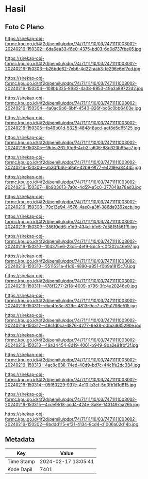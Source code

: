 # Hasil

## Foto C Plano

https://sirekap-obj-formc.kpu.go.id/4f2d/pemilu/pdpr/74/71/11/10/03/7471111003002-20240216-150302--6da6ea33-f6e0-4375-bd03-6d0d737fbe05.jpg

https://sirekap-obj-formc.kpu.go.id/4f2d/pemilu/pdpr/74/71/11/10/03/7471111003002-20240216-150303--b26bde62-7eb6-4d22-aab3-fe296e6ef7cd.jpg

https://sirekap-obj-formc.kpu.go.id/4f2d/pemilu/pdpr/74/71/11/10/03/7471111003002-20240216-150304--108bb325-8682-4a08-8853-49a3a89722d2.jpg

https://sirekap-obj-formc.kpu.go.id/4f2d/pemilu/pdpr/74/71/11/10/03/7471111003002-20240216-150304--4a0ac9b6-6bff-4540-826f-bc6c0bb6403e.jpg

https://sirekap-obj-formc.kpu.go.id/4f2d/pemilu/pdpr/74/71/11/10/03/7471111003002-20240216-150305--fb49b01d-5325-4848-8acd-aef8d5d65125.jpg

https://sirekap-obj-formc.kpu.go.id/4f2d/pemilu/pdpr/74/71/11/10/03/7471111003002-20240216-150305--19dea261-f0d6-4cb2-a606-88c620b95ac7.jpg

https://sirekap-obj-formc.kpu.go.id/4f2d/pemilu/pdpr/74/71/11/10/03/7471111003002-20240216-150306--ab30fb46-a9ab-42b9-9f77-e4219ea84445.jpg

https://sirekap-obj-formc.kpu.go.id/4f2d/pemilu/pdpr/74/71/11/10/03/7471111003002-20240216-150307--8b903013-7a0c-4d59-a5c0-377848a78ad3.jpg

https://sirekap-obj-formc.kpu.go.id/4f2d/pemilu/pdpr/74/71/11/10/03/7471111003002-20240216-150308--79c13e94-4576-4ae0-a3ff-386da9362ecb.jpg

https://sirekap-obj-formc.kpu.go.id/4f2d/pemilu/pdpr/74/71/11/10/03/7471111003002-20240216-150309--356f0dd6-e1d9-434d-bfc6-7d58f51561f9.jpg

https://sirekap-obj-formc.kpu.go.id/4f2d/pemilu/pdpr/74/71/11/10/03/7471111003002-20240216-150310--104375e6-23c5-4ef9-8dc5-c0f302c46e97.jpg

https://sirekap-obj-formc.kpu.go.id/4f2d/pemilu/pdpr/74/71/11/10/03/7471111003002-20240216-150310--5511531a-41d6-4890-a851-f0b9a1815c78.jpg

https://sirekap-obj-formc.kpu.go.id/4f2d/pemilu/pdpr/74/71/11/10/03/7471111003002-20240216-150311--478f1277-2f18-4009-b796-3fc4a20246e0.jpg

https://sirekap-obj-formc.kpu.go.id/4f2d/pemilu/pdpr/74/71/11/10/03/7471111003002-20240216-150311--ebe4fe3e-829e-4813-9cc7-c79a1798e515.jpg

https://sirekap-obj-formc.kpu.go.id/4f2d/pemilu/pdpr/74/71/11/10/03/7471111003002-20240216-150312--48c1d0ca-d876-4277-9e38-c0bc6985290e.jpg

https://sirekap-obj-formc.kpu.go.id/4f2d/pemilu/pdpr/74/71/11/10/03/7471111003002-20240216-150313--49a34454-8d19-4001-b949-9ba2e81fbf3f.jpg

https://sirekap-obj-formc.kpu.go.id/4f2d/pemilu/pdpr/74/71/11/10/03/7471111003002-20240216-150313--4ac8c638-74ed-40d9-bd7c-44c1fe2dc384.jpg

https://sirekap-obj-formc.kpu.go.id/4f2d/pemilu/pdpr/74/71/11/10/03/7471111003002-20240216-150314--05f60229-937e-4e10-b3cf-5d3fb1d1d815.jpg

https://sirekap-obj-formc.kpu.go.id/4f2d/pemilu/pdpr/74/71/11/10/03/7471111003002-20240216-150315--4cde9518-acd4-424e-8a8e-1431497aa26b.jpg

https://sirekap-obj-formc.kpu.go.id/4f2d/pemilu/pdpr/74/71/11/10/03/7471111003002-20240216-150302--8bddd115-ef31-4134-8cd4-d1006a02d14b.jpg


## Metadata

| Key        | Value               |
| ---------- | ------------------- |
| Time Stamp | 2024-02-17 13:05:41 |
| Kode Dapil | 7401                |



